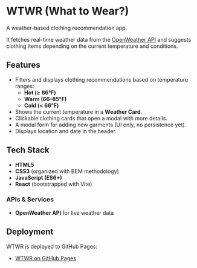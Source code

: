 # WTWR (What to Wear?)

A weather-based clothing recommendation app.

It fetches real-time weather data from the [OpenWeather API](https://openweathermap.org/) and suggests clothing items depending on the current temperature and conditions.

## Features

- Filters and displays clothing recommendations based on temperature ranges:
  - **Hot (≥ 86°F)**
  - **Warm (66–85°F)**
  - **Cold (< 66°F)**
- Shows the current temperature in a **Weather Card**.
- Clickable clothing cards that open a modal with more details.
- A modal form for adding new garments (UI only, no persistence yet).
- Displays location and date in the header.

## Tech Stack

- **HTML5**
- **CSS3** (organized with BEM methodology)
- **JavaScript (ES6+)**
- **React** (bootstrapped with Vite)

### APIs & Services

- **OpenWeather API** for live weather data

## Deployment

WTWR is deployed to GitHub Pages:

- [WTWR on GitHub Pages](https://mreyes-swe.github.io/se_project_react)
